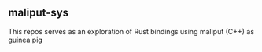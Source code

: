 ## maliput-sys

This repos serves as an exploration of Rust bindings using maliput (C++) as guinea pig
